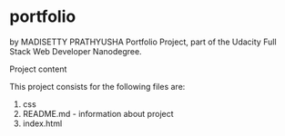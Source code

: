# portfolio
by MADISETTY PRATHYUSHA
Portfolio Project, part of the Udacity Full Stack Web Developer Nanodegree.

Project content

This project consists for the following files are:

1)   css
2)   README.md - information about project
3)   index.html
